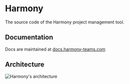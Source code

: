 # Harmony

The source code of the Harmony project management tool.

## Documentation
Docs are maintained at [docs.harmony-teams.com](https://docs.harmony-teams.com/)

## Architecture

![Harmony's architecture](https://1595241891-files.gitbook.io/~/files/v0/b/gitbook-x-prod.appspot.com/o/spaces%2F9FS3EgJIfGPiZJAR9LaG%2Fuploads%2FFoVZCbAhtmMfRG3FYflZ%2Fharmony-architecture.gif?alt=media&token=e642ae4c-422c-404a-ad30-2e7471139d9f)